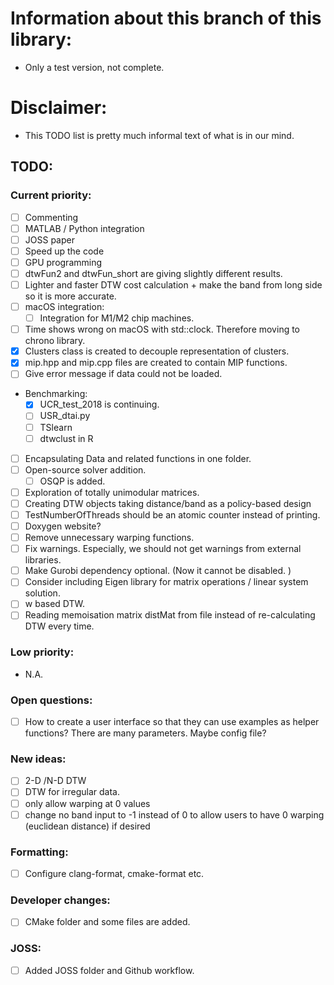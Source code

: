 # Information about this branch of this library: 
- Only a test version, not complete. 

# Disclaimer: 
- This TODO list is pretty much informal text of what is in our mind. 

## TODO: 

### Current priority: 

- [ ] Commenting
- [ ] MATLAB / Python integration
- [ ] JOSS paper  
- [ ] Speed up the code
- [ ] GPU programming 
- [ ] dtwFun2 and dtwFun_short are giving slightly different results. 
- [ ] Lighter and faster DTW cost calculation + make the band from long side so it is more accurate. 
- [ ] macOS integration:
  - [ ] Integration for M1/M2 chip machines.  
- [ ] Time shows wrong on macOS with std::clock. Therefore moving to chrono library.
- [x] Clusters class is created to decouple representation of clusters. 
- [x] mip.hpp and mip.cpp files are created to contain MIP functions.
- [ ] Give error message if data could not be loaded. 
- Benchmarking:
  - [x] UCR_test_2018 is continuing. 
  - [ ] USR_dtai.py
  - [ ] TSlearn 
  - [ ] dtwclust in R
- [ ] Encapsulating Data and related functions in one folder. 
- [ ] Open-source solver addition. 
  - [ ] OSQP is added. 
- [ ] Exploration of totally unimodular matrices. 
- [ ] Creating DTW objects taking distance/band as a policy-based design 
- [ ] TestNumberOfThreads should be an atomic counter instead of printing. 
- [ ] Doxygen website? 
- [ ] Remove unnecessary warping functions. 
- [ ] Fix warnings. Especially, we should not get warnings from external libraries. 
- [ ] Make Gurobi dependency optional. (Now it cannot be disabled. )
- [ ] Consider including Eigen library for matrix operations / linear system solution. 
- [ ] w based DTW. 
- [ ] Reading memoisation matrix distMat from file instead of re-calculating DTW every time. 

### Low priority: 
- N.A.

### Open questions:
- [ ] How to create a user interface so that they can use examples as helper functions? There are many parameters. Maybe config file? 

### New ideas:
- [ ] 2-D /N-D DTW
- [ ] DTW for irregular data. 
- [ ] only allow warping at 0 values
- [ ] change no band input to -1 instead of 0 to allow users to have 0 warping (euclidean distance) if desired

### Formatting: 
- [ ] Configure clang-format, cmake-format etc. 

### Developer changes: 
- [ ] CMake folder and some files are added. 

### JOSS: 
- [ ] Added JOSS folder and Github workflow. 